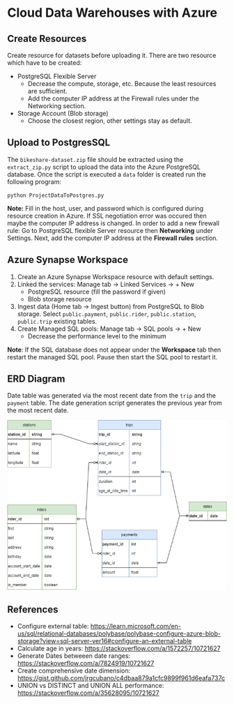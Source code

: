 # Cloud Data Warehouses with Azure

## Create Resources

Create resource for datasets before uploading it. There are two resource which have to be created:
- PostgreSQL Flexible Server
    - Decrease the compute, storage, etc. Because the least resources are sufficient.
    - Add the computer IP address at the Firewall rules under the Networking section.
- Storage Account (Blob storage)
    - Choose the closest region, other settings stay as default.

## Upload to PostgresSQL

The `bikeshare-dataset.zip` file should be extracted using the `extract_zip.py` script to upload the data into the Azure PostgreSQL database. Once the script is executed a `data` folder is created run the following program:

```
python ProjectDataToPostgres.py
```

**Note:** Fill in the host, user, and password which is configured during resource creation in Azure. If SSL negotiation error was occured then maybe the computer IP address is changed. In order to add a new firewall rule: Go to PostgreSQL flexible Server resource then **Networking** under Settings. Next, add the computer IP address at the **Firewall rules** section.

## Azure Synapse Workspace

1. Create an Azure Synapse Workspace resource with default settings.
2. Linked the services: Manage tab -> Linked Services -> + New
    - PostgreSQL resource (fill the password if given)
    - Blob storage resource
3. Ingest data (Home tab -> Ingest button) from PostgreSQL to Blob storage. Select `public.payment`, `public.rider`, `public.station`, `public.trip` existing tables.
4. Create Managed SQL pools: Manage tab -> SQL pools -> + New
    - Decrease the performance level to the minimum

**Note**: If the SQL database does not appear under the **Workspace** tab then restart the managed SQL pool. Pause then start the SQL pool to restart it.

## ERD Diagram

Date table was generated via the most recent date from the `trip` and the `payment` table. The date generation script generates the previous year from the most recent date.

![ERD](./images/erd_divvy.png)

## References

* Configure external table: https://learn.microsoft.com/en-us/sql/relational-databases/polybase/polybase-configure-azure-blob-storage?view=sql-server-ver16#configure-an-external-table
* Calculate age in years: https://stackoverflow.com/a/1572257/10721627
* Generate Dates betweeen date ranges: https://stackoverflow.com/a/7824919/10721627
* Create comprehensive date dimension: https://gist.github.com/jrgcubano/c4dbaa879a1cfc9899f961d6eafa737c
* UNION vs DISTINCT and UNION ALL performance: https://stackoverflow.com/a/35628095/10721627